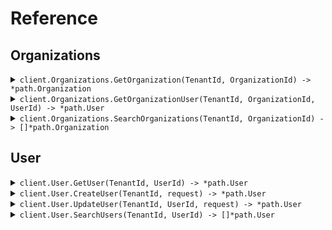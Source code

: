 # Reference
## Organizations
<details><summary><code>client.Organizations.GetOrganization(TenantId, OrganizationId) -> *path.Organization</code></summary>
<dl>
<dd>

#### 🔌 Usage

<dl>
<dd>

<dl>
<dd>

```go
client.Organizations.GetOrganization(
        context.TODO(),
        "tenant_id",
        "organization_id",
    )
}
```
</dd>
</dl>
</dd>
</dl>

#### ⚙️ Parameters

<dl>
<dd>

<dl>
<dd>

**tenantId:** `string` 
    
</dd>
</dl>

<dl>
<dd>

**organizationId:** `string` 
    
</dd>
</dl>
</dd>
</dl>


</dd>
</dl>
</details>

<details><summary><code>client.Organizations.GetOrganizationUser(TenantId, OrganizationId, UserId) -> *path.User</code></summary>
<dl>
<dd>

#### 🔌 Usage

<dl>
<dd>

<dl>
<dd>

```go
client.Organizations.GetOrganizationUser(
        context.TODO(),
        "tenant_id",
        "organization_id",
        "user_id",
    )
}
```
</dd>
</dl>
</dd>
</dl>

#### ⚙️ Parameters

<dl>
<dd>

<dl>
<dd>

**tenantId:** `string` 
    
</dd>
</dl>

<dl>
<dd>

**organizationId:** `string` 
    
</dd>
</dl>

<dl>
<dd>

**userId:** `string` 
    
</dd>
</dl>
</dd>
</dl>


</dd>
</dl>
</details>

<details><summary><code>client.Organizations.SearchOrganizations(TenantId, OrganizationId) -> []*path.Organization</code></summary>
<dl>
<dd>

#### 🔌 Usage

<dl>
<dd>

<dl>
<dd>

```go
request := &path.SearchOrganizationsRequest{
        Limit: path.Int(
            1,
        ),
    }
client.Organizations.SearchOrganizations(
        context.TODO(),
        "tenant_id",
        "organization_id",
        request,
    )
}
```
</dd>
</dl>
</dd>
</dl>

#### ⚙️ Parameters

<dl>
<dd>

<dl>
<dd>

**tenantId:** `string` 
    
</dd>
</dl>

<dl>
<dd>

**organizationId:** `string` 
    
</dd>
</dl>

<dl>
<dd>

**limit:** `*int` 
    
</dd>
</dl>
</dd>
</dl>


</dd>
</dl>
</details>

## User
<details><summary><code>client.User.GetUser(TenantId, UserId) -> *path.User</code></summary>
<dl>
<dd>

#### 🔌 Usage

<dl>
<dd>

<dl>
<dd>

```go
client.User.GetUser(
        context.TODO(),
        "tenant_id",
        "user_id",
    )
}
```
</dd>
</dl>
</dd>
</dl>

#### ⚙️ Parameters

<dl>
<dd>

<dl>
<dd>

**tenantId:** `string` 
    
</dd>
</dl>

<dl>
<dd>

**userId:** `string` 
    
</dd>
</dl>
</dd>
</dl>


</dd>
</dl>
</details>

<details><summary><code>client.User.CreateUser(TenantId, request) -> *path.User</code></summary>
<dl>
<dd>

#### 🔌 Usage

<dl>
<dd>

<dl>
<dd>

```go
request := &path.User{
        Name: "name",
        Tags: []string{
            "tags",
            "tags",
        },
    }
client.User.CreateUser(
        context.TODO(),
        "tenant_id",
        request,
    )
}
```
</dd>
</dl>
</dd>
</dl>

#### ⚙️ Parameters

<dl>
<dd>

<dl>
<dd>

**tenantId:** `string` 
    
</dd>
</dl>

<dl>
<dd>

**request:** `*path.User` 
    
</dd>
</dl>
</dd>
</dl>


</dd>
</dl>
</details>

<details><summary><code>client.User.UpdateUser(TenantId, UserId, request) -> *path.User</code></summary>
<dl>
<dd>

#### 🔌 Usage

<dl>
<dd>

<dl>
<dd>

```go
request := &path.UpdateUserRequest{
        Body: &path.User{
            Name: "name",
            Tags: []string{
                "tags",
                "tags",
            },
        },
    }
client.User.UpdateUser(
        context.TODO(),
        "tenant_id",
        "user_id",
        request,
    )
}
```
</dd>
</dl>
</dd>
</dl>

#### ⚙️ Parameters

<dl>
<dd>

<dl>
<dd>

**tenantId:** `string` 
    
</dd>
</dl>

<dl>
<dd>

**userId:** `string` 
    
</dd>
</dl>

<dl>
<dd>

**request:** `*path.User` 
    
</dd>
</dl>
</dd>
</dl>


</dd>
</dl>
</details>

<details><summary><code>client.User.SearchUsers(TenantId, UserId) -> []*path.User</code></summary>
<dl>
<dd>

#### 🔌 Usage

<dl>
<dd>

<dl>
<dd>

```go
request := &path.SearchUsersRequest{
        Limit: path.Int(
            1,
        ),
    }
client.User.SearchUsers(
        context.TODO(),
        "tenant_id",
        "user_id",
        request,
    )
}
```
</dd>
</dl>
</dd>
</dl>

#### ⚙️ Parameters

<dl>
<dd>

<dl>
<dd>

**tenantId:** `string` 
    
</dd>
</dl>

<dl>
<dd>

**userId:** `string` 
    
</dd>
</dl>

<dl>
<dd>

**limit:** `*int` 
    
</dd>
</dl>
</dd>
</dl>


</dd>
</dl>
</details>
